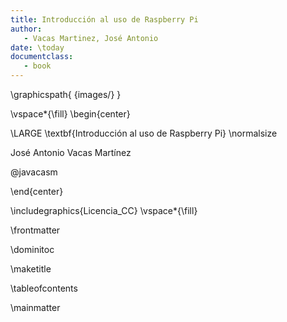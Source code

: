```yaml
---
title: Introducción al uso de Raspberry Pi
author:
   - Vacas Martinez, José Antonio
date: \today
documentclass:
   - book
---
```

\graphicspath{ {images/} }

\vspace*{\fill}
\begin{center}

\LARGE
\textbf{Introducción al uso de Raspberry Pi}
\normalsize

 José Antonio Vacas Martínez

 @javacasm





\end{center}

\includegraphics{Licencia_CC}
\vspace*{\fill}

\frontmatter

\dominitoc

\maketitle

\tableofcontents

\mainmatter
